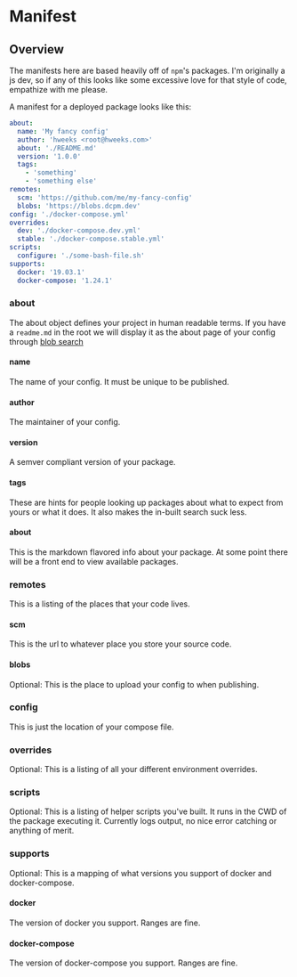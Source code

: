 # Manifest

## Overview

The manifests here are based heavily off of `npm`'s packages. I'm originally a js dev, so if any of this looks like some excessive love for that style of code, empathize with me please.

A manifest for a deployed package looks like this:

```yml
about:
  name: 'My fancy config'
  author: 'hweeks <root@hweeks.com>'
  about: './README.md'
  version: '1.0.0'
  tags:
    - 'something'
    - 'something else'
remotes:
  scm: 'https://github.com/me/my-fancy-config'
  blobs: 'https://blobs.dcpm.dev'
config: './docker-compose.yml'
overrides:
  dev: './docker-compose.dev.yml'
  stable: './docker-compose.stable.yml'
scripts:
  configure: './some-bash-file.sh'
supports:
  docker: '19.03.1'
  docker-compose: '1.24.1'
```
### about

The about object defines your project in human readable terms. If you have a `readme.md` in the root we will display it as the about page of your config through [blob search](https://search.dcpm.dev)

#### name

The name of your config. It must be unique to be published.

#### author

The maintainer of your config.

#### version

A semver compliant version of your package.

#### tags

These are hints for people looking up packages about what to expect from yours or what it does. It also makes the in-built search suck less.

#### about

This is the markdown flavored info about your package. At some point there will be a front end to view available packages.

### remotes

This is a listing of the places that your code lives.

#### scm

This is the url to whatever place you store your source code.

#### blobs

Optional: This is the place to upload your config to when publishing.

### config

This is just the location of your compose file.

### overrides

Optional: This is a listing of all your different environment overrides.

### scripts

Optional: This is a listing of helper scripts you've built. It runs in the CWD of the package executing it. Currently logs output, no nice error catching or anything of merit.

### supports

Optional: This is a mapping of what versions you support of docker and docker-compose.

#### docker

The version of docker you support. Ranges are fine.

#### docker-compose

The version of docker-compose you support. Ranges are fine.
